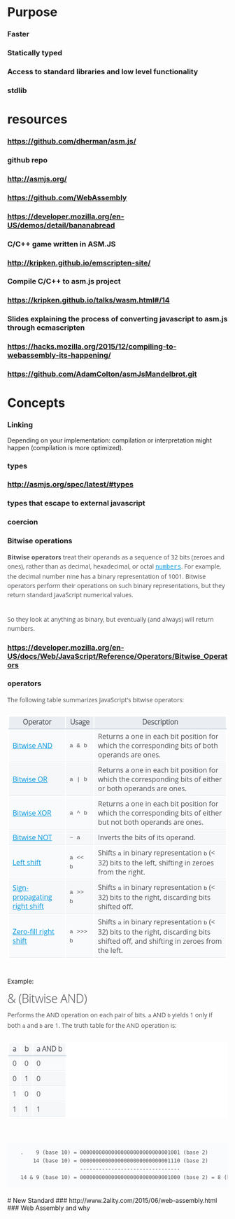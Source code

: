 # Purpose
### Faster
### Statically typed
### Access to standard libraries and low level functionality
### stdlib
# resources
### https://github.com/dherman/asm.js/
### github repo
### http://asmjs.org/
### https://github.com/WebAssembly
### https://developer.mozilla.org/en-US/demos/detail/bananabread
### C/C++ game written in ASM.JS
### http://kripken.github.io/emscripten-site/
### Compile C/C++ to asm.js project
### https://kripken.github.io/talks/wasm.html#/14
### Slides explaining the process of converting javascript to asm.js through ecmascripten
### https://hacks.mozilla.org/2015/12/compiling-to-webassembly-its-happening/
### https://github.com/AdamColton/asmJsMandelbrot.git
# Concepts
### Linking
Depending on your implementation: compilation or interpretation might happen (compilation is more optimized).
### types
### http://asmjs.org/spec/latest/#types
### types that escape to external javascript
### coercion
### Bitwise operations
<strong style="margin: 0px; padding: 0px; border: 0px; color: rgb(77, 78, 83); font-family: 'Open Sans', Arial, sans-serif; line-height: 21px;">Bitwise operators</strong><span style="color: rgb(77, 78, 83); font-family: 'Open Sans', Arial, sans-serif; line-height: 21px;">&nbsp;treat their operands as a sequence of 32 bits (zeroes and ones), rather than as decimal, hexadecimal, or octal&nbsp;</span><code style="margin: 0px; padding: 0px; border: 0px; font-family: Consolas, 'Liberation Mono', Courier, monospace; color: rgb(77, 78, 83); font-size: 14px; line-height: 21px; white-space: normal; background-color: rgb(255, 255, 255);"><a href="https://developer.mozilla.org/en-US/docs/Web/JavaScript/Reference/Global_Objects/Number" title="/en-US/docs/JavaScript/Reference/Global_Objects/Number" style="margin: 0px; padding: 0px; border: 0px; color: rgb(0, 149, 221);">numbers</a></code><span style="color: rgb(77, 78, 83); font-family: 'Open Sans', Arial, sans-serif; line-height: 21px;">. For example, the decimal number nine has a binary representation of 1001. Bitwise operators perform their operations on such binary representations, but they return standard JavaScript numerical values.</span><div><span style="color: rgb(77, 78, 83); font-family: 'Open Sans', Arial, sans-serif; line-height: 21px;"><br></span></div><div><span style="color: rgb(77, 78, 83); font-family: 'Open Sans', Arial, sans-serif; line-height: 21px;">So they look at anything as binary, but eventually (and always) will return numbers.</span></div>
### https://developer.mozilla.org/en-US/docs/Web/JavaScript/Reference/Operators/Bitwise_Operators
### operators
<p style="margin-bottom: 24px; padding: 0px; border: 0px; color: rgb(77, 78, 83); font-family: 'Open Sans', Arial, sans-serif; line-height: 21px;">The following table summarizes JavaScript's bitwise operators:</p><table class="standard-table" style="margin: 0px 0px 24px; padding: 0px; border: 2px solid rgb(255, 255, 255); color: rgb(77, 78, 83); font-family: 'Open Sans', Arial, sans-serif; line-height: 21px; background-color: rgb(255, 255, 255);"><tbody style="margin: 0px; padding: 0px; border: 0px;"><tr style="margin: 0px; padding: 0px; border: 0px;"><th style="margin: 0px; padding: 2px 8px 4px; border-width: 2px; border-style: solid; border-color: rgb(255, 255, 255) rgb(255, 255, 255) rgb(212, 221, 228); font-style: inherit; font-family: 'Open Sans Light', Helvetica, Arial, sans-serif; background: rgba(212, 221, 228, 0.498039);">Operator</th><th style="margin: 0px; padding: 2px 8px 4px; border-width: 2px; border-style: solid; border-color: rgb(255, 255, 255) rgb(255, 255, 255) rgb(212, 221, 228); font-style: inherit; font-family: 'Open Sans Light', Helvetica, Arial, sans-serif; background: rgba(212, 221, 228, 0.498039);">Usage</th><th style="margin: 0px; padding: 2px 8px 4px; border-width: 2px; border-style: solid; border-color: rgb(255, 255, 255) rgb(255, 255, 255) rgb(212, 221, 228); font-style: inherit; font-family: 'Open Sans Light', Helvetica, Arial, sans-serif; background: rgba(212, 221, 228, 0.498039);">Description</th></tr><tr style="margin: 0px; padding: 0px; border: 0px;"><td style="margin: 0px; padding: 6px 8px; border: 2px solid rgb(255, 255, 255); box-shadow: rgba(212, 221, 228, 0.498039) 0px -1px 0px 0px inset; background-color: rgba(212, 221, 228, 0.14902);"><a href="https://developer.mozilla.org/en-US/docs/Web/JavaScript/Reference/Operators/Bitwise_Operators#Bitwise_AND" style="margin: 0px; padding: 0px; border: 0px; color: rgb(0, 149, 221);">Bitwise AND</a></td><td style="margin: 0px; padding: 6px 8px; border: 2px solid rgb(255, 255, 255); box-shadow: rgba(212, 221, 228, 0.498039) 0px -1px 0px 0px inset; background-color: rgba(212, 221, 228, 0.14902);"><code style="margin: 0px; padding: 0px; border: 0px; font-style: inherit; font-weight: inherit; font-family: Consolas, 'Liberation Mono', Courier, monospace;">a &amp; b</code></td><td style="margin: 0px; padding: 6px 8px; border: 2px solid rgb(255, 255, 255); box-shadow: rgba(212, 221, 228, 0.498039) 0px -1px 0px 0px inset; background-color: rgba(212, 221, 228, 0.14902);">Returns a one in each bit position for which the corresponding bits of both operands are ones.</td></tr><tr style="margin: 0px; padding: 0px; border: 0px;"><td style="margin: 0px; padding: 6px 8px; border: 2px solid rgb(255, 255, 255); box-shadow: rgba(212, 221, 228, 0.498039) 0px -1px 0px 0px inset; background-color: rgba(212, 221, 228, 0.247059);"><a href="https://developer.mozilla.org/en-US/docs/Web/JavaScript/Reference/Operators/Bitwise_Operators#Bitwise_OR" style="margin: 0px; padding: 0px; border: 0px; color: rgb(0, 149, 221);">Bitwise OR</a></td><td style="margin: 0px; padding: 6px 8px; border: 2px solid rgb(255, 255, 255); box-shadow: rgba(212, 221, 228, 0.498039) 0px -1px 0px 0px inset; background-color: rgba(212, 221, 228, 0.247059);"><code style="margin: 0px; padding: 0px; border: 0px; font-style: inherit; font-weight: inherit; font-family: Consolas, 'Liberation Mono', Courier, monospace;">a | b</code></td><td style="margin: 0px; padding: 6px 8px; border: 2px solid rgb(255, 255, 255); box-shadow: rgba(212, 221, 228, 0.498039) 0px -1px 0px 0px inset; background-color: rgba(212, 221, 228, 0.247059);">Returns a one in each bit position for which the corresponding bits of either or both operands are ones.</td></tr><tr style="margin: 0px; padding: 0px; border: 0px;"><td style="margin: 0px; padding: 6px 8px; border: 2px solid rgb(255, 255, 255); box-shadow: rgba(212, 221, 228, 0.498039) 0px -1px 0px 0px inset; background-color: rgba(212, 221, 228, 0.14902);"><a href="https://developer.mozilla.org/en-US/docs/Web/JavaScript/Reference/Operators/Bitwise_Operators#Bitwise_XOR" style="margin: 0px; padding: 0px; border: 0px; color: rgb(0, 149, 221);">Bitwise XOR</a></td><td style="margin: 0px; padding: 6px 8px; border: 2px solid rgb(255, 255, 255); box-shadow: rgba(212, 221, 228, 0.498039) 0px -1px 0px 0px inset; background-color: rgba(212, 221, 228, 0.14902);"><code style="margin: 0px; padding: 0px; border: 0px; font-style: inherit; font-weight: inherit; font-family: Consolas, 'Liberation Mono', Courier, monospace;">a ^ b</code></td><td style="margin: 0px; padding: 6px 8px; border: 2px solid rgb(255, 255, 255); box-shadow: rgba(212, 221, 228, 0.498039) 0px -1px 0px 0px inset; background-color: rgba(212, 221, 228, 0.14902);">Returns a one in each bit position for which the corresponding bits of either but not both operands are ones.</td></tr><tr style="margin: 0px; padding: 0px; border: 0px;"><td style="margin: 0px; padding: 6px 8px; border: 2px solid rgb(255, 255, 255); box-shadow: rgba(212, 221, 228, 0.498039) 0px -1px 0px 0px inset; background-color: rgba(212, 221, 228, 0.247059);"><a href="https://developer.mozilla.org/en-US/docs/Web/JavaScript/Reference/Operators/Bitwise_Operators#Bitwise_NOT" style="margin: 0px; padding: 0px; border: 0px; color: rgb(0, 149, 221);">Bitwise NOT</a></td><td style="margin: 0px; padding: 6px 8px; border: 2px solid rgb(255, 255, 255); box-shadow: rgba(212, 221, 228, 0.498039) 0px -1px 0px 0px inset; background-color: rgba(212, 221, 228, 0.247059);"><code style="margin: 0px; padding: 0px; border: 0px; font-style: inherit; font-weight: inherit; font-family: Consolas, 'Liberation Mono', Courier, monospace;">~ a</code></td><td style="margin: 0px; padding: 6px 8px; border: 2px solid rgb(255, 255, 255); box-shadow: rgba(212, 221, 228, 0.498039) 0px -1px 0px 0px inset; background-color: rgba(212, 221, 228, 0.247059);">Inverts the bits of its operand.</td></tr><tr style="margin: 0px; padding: 0px; border: 0px;"><td style="margin: 0px; padding: 6px 8px; border: 2px solid rgb(255, 255, 255); box-shadow: rgba(212, 221, 228, 0.498039) 0px -1px 0px 0px inset; background-color: rgba(212, 221, 228, 0.14902);"><a href="https://developer.mozilla.org/en-US/docs/Web/JavaScript/Reference/Operators/Bitwise_Operators#Left_shift" style="margin: 0px; padding: 0px; border: 0px; color: rgb(0, 149, 221);">Left shift</a></td><td style="margin: 0px; padding: 6px 8px; border: 2px solid rgb(255, 255, 255); box-shadow: rgba(212, 221, 228, 0.498039) 0px -1px 0px 0px inset; background-color: rgba(212, 221, 228, 0.14902);"><code style="margin: 0px; padding: 0px; border: 0px; font-style: inherit; font-weight: inherit; font-family: Consolas, 'Liberation Mono', Courier, monospace;">a &lt;&lt; b</code></td><td style="margin: 0px; padding: 6px 8px; border: 2px solid rgb(255, 255, 255); box-shadow: rgba(212, 221, 228, 0.498039) 0px -1px 0px 0px inset; background-color: rgba(212, 221, 228, 0.14902);">Shifts&nbsp;<code style="margin: 0px; padding: 0px; border: 0px; font-style: inherit; font-weight: inherit; font-family: Consolas, 'Liberation Mono', Courier, monospace;">a</code>&nbsp;in binary representation&nbsp;<code style="margin: 0px; padding: 0px; border: 0px; font-style: inherit; font-weight: inherit; font-family: Consolas, 'Liberation Mono', Courier, monospace;">b</code>&nbsp;(&lt; 32) bits to the left, shifting in zeroes from the right.</td></tr><tr style="margin: 0px; padding: 0px; border: 0px;"><td style="margin: 0px; padding: 6px 8px; border: 2px solid rgb(255, 255, 255); box-shadow: rgba(212, 221, 228, 0.498039) 0px -1px 0px 0px inset; background-color: rgba(212, 221, 228, 0.247059);"><a href="https://developer.mozilla.org/en-US/docs/Web/JavaScript/Reference/Operators/Bitwise_Operators#Right_shift" style="margin: 0px; padding: 0px; border: 0px; color: rgb(0, 149, 221);">Sign-propagating right shift</a></td><td style="margin: 0px; padding: 6px 8px; border: 2px solid rgb(255, 255, 255); box-shadow: rgba(212, 221, 228, 0.498039) 0px -1px 0px 0px inset; background-color: rgba(212, 221, 228, 0.247059);"><code style="margin: 0px; padding: 0px; border: 0px; font-style: inherit; font-weight: inherit; font-family: Consolas, 'Liberation Mono', Courier, monospace;">a &gt;&gt; b</code></td><td style="margin: 0px; padding: 6px 8px; border: 2px solid rgb(255, 255, 255); box-shadow: rgba(212, 221, 228, 0.498039) 0px -1px 0px 0px inset; background-color: rgba(212, 221, 228, 0.247059);">Shifts&nbsp;<code style="margin: 0px; padding: 0px; border: 0px; font-style: inherit; font-weight: inherit; font-family: Consolas, 'Liberation Mono', Courier, monospace;">a</code>&nbsp;in binary representation&nbsp;<code style="margin: 0px; padding: 0px; border: 0px; font-style: inherit; font-weight: inherit; font-family: Consolas, 'Liberation Mono', Courier, monospace;">b</code>&nbsp;(&lt; 32) bits to the right, discarding bits shifted off.</td></tr><tr style="margin: 0px; padding: 0px; border: 0px;"><td style="margin: 0px; padding: 6px 8px; border: 2px solid rgb(255, 255, 255); box-shadow: rgba(212, 221, 228, 0.498039) 0px -1px 0px 0px inset; background-color: rgba(212, 221, 228, 0.14902);"><a href="https://developer.mozilla.org/en-US/docs/Web/JavaScript/Reference/Operators/Bitwise_Operators#Unsigned_right_shift" style="margin: 0px; padding: 0px; border: 0px; color: rgb(0, 149, 221);">Zero-fill right shift</a></td><td style="margin: 0px; padding: 6px 8px; border: 2px solid rgb(255, 255, 255); box-shadow: rgba(212, 221, 228, 0.498039) 0px -1px 0px 0px inset; background-color: rgba(212, 221, 228, 0.14902);"><code style="margin: 0px; padding: 0px; border: 0px; font-style: inherit; font-weight: inherit; font-family: Consolas, 'Liberation Mono', Courier, monospace;">a &gt;&gt;&gt; b</code></td><td style="margin: 0px; padding: 6px 8px; border: 2px solid rgb(255, 255, 255); box-shadow: rgba(212, 221, 228, 0.498039) 0px -1px 0px 0px inset; background-color: rgba(212, 221, 228, 0.14902);">Shifts&nbsp;<code style="margin: 0px; padding: 0px; border: 0px; font-style: inherit; font-weight: inherit; font-family: Consolas, 'Liberation Mono', Courier, monospace;">a</code>&nbsp;in binary representation&nbsp;<code style="margin: 0px; padding: 0px; border: 0px; font-style: inherit; font-weight: inherit; font-family: Consolas, 'Liberation Mono', Courier, monospace;">b</code>&nbsp;(&lt; 32) bits to the right, discarding bits shifted off, and shifting in zeroes from the left.</td></tr></tbody></table><br><div>Example:</div><div><br></div><div><h3 id="(Bitwise_AND)" style="margin-top: 0px; margin-bottom: 12px; padding: 0px; border: 0px; word-wrap: break-word; font-family: 'Open Sans', Arial, sans-serif; font-weight: 200; line-height: 1; font-size: 1.71428571428571rem; letter-spacing: -0.021em; color: rgb(77, 78, 83);"><a name="Bitwise_AND" style="margin: 0px; padding: 0px; border: 0px; color: inherit;">&amp; (Bitwise AND)</a></h3><p style="margin-bottom: 24px; padding: 0px; border: 0px; color: rgb(77, 78, 83); font-family: 'Open Sans', Arial, sans-serif; line-height: 21px;">Performs the AND operation on each pair of bits.&nbsp;<code style="margin: 0px; padding: 0px; border: 0px; font-style: inherit; font-weight: inherit; font-family: Consolas, 'Liberation Mono', Courier, monospace;">a</code>&nbsp;AND&nbsp;<code style="margin: 0px; padding: 0px; border: 0px; font-style: inherit; font-weight: inherit; font-family: Consolas, 'Liberation Mono', Courier, monospace;">b</code>&nbsp;yields 1 only if both&nbsp;<code style="margin: 0px; padding: 0px; border: 0px; font-style: inherit; font-weight: inherit; font-family: Consolas, 'Liberation Mono', Courier, monospace;">a</code>&nbsp;and&nbsp;<code style="margin: 0px; padding: 0px; border: 0px; font-style: inherit; font-weight: inherit; font-family: Consolas, 'Liberation Mono', Courier, monospace;">b</code>&nbsp;are 1. The truth table for the AND operation is:</p><table class="standard-table" style="margin: 0px 0px 24px; padding: 0px; border: 2px solid rgb(255, 255, 255); color: rgb(77, 78, 83); font-family: 'Open Sans', Arial, sans-serif; line-height: 21px; background-color: rgb(255, 255, 255);"><tbody style="margin: 0px; padding: 0px; border: 0px;"><tr style="margin: 0px; padding: 0px; border: 0px;"><td class="header" style="margin: 0px; padding: 2px 8px 4px; border-width: 2px; border-style: solid; border-color: rgb(255, 255, 255) rgb(255, 255, 255) rgb(212, 221, 228); box-shadow: rgba(212, 221, 228, 0.498039) 0px -1px 0px 0px inset; font-family: 'Open Sans Light', Helvetica, Arial, sans-serif; font-weight: 700; background: rgba(212, 221, 228, 0.247059);">a</td><td class="header" style="margin: 0px; padding: 2px 8px 4px; border-width: 2px; border-style: solid; border-color: rgb(255, 255, 255) rgb(255, 255, 255) rgb(212, 221, 228); box-shadow: rgba(212, 221, 228, 0.498039) 0px -1px 0px 0px inset; font-family: 'Open Sans Light', Helvetica, Arial, sans-serif; font-weight: 700; background: rgba(212, 221, 228, 0.247059);">b</td><td class="header" style="margin: 0px; padding: 2px 8px 4px; border-width: 2px; border-style: solid; border-color: rgb(255, 255, 255) rgb(255, 255, 255) rgb(212, 221, 228); box-shadow: rgba(212, 221, 228, 0.498039) 0px -1px 0px 0px inset; font-family: 'Open Sans Light', Helvetica, Arial, sans-serif; font-weight: 700; background: rgba(212, 221, 228, 0.247059);">a AND b</td></tr><tr style="margin: 0px; padding: 0px; border: 0px;"><td style="margin: 0px; padding: 6px 8px; border: 2px solid rgb(255, 255, 255); box-shadow: rgba(212, 221, 228, 0.498039) 0px -1px 0px 0px inset; background-color: rgba(212, 221, 228, 0.14902);">0</td><td style="margin: 0px; padding: 6px 8px; border: 2px solid rgb(255, 255, 255); box-shadow: rgba(212, 221, 228, 0.498039) 0px -1px 0px 0px inset; background-color: rgba(212, 221, 228, 0.14902);">0</td><td style="margin: 0px; padding: 6px 8px; border: 2px solid rgb(255, 255, 255); box-shadow: rgba(212, 221, 228, 0.498039) 0px -1px 0px 0px inset; background-color: rgba(212, 221, 228, 0.14902);">0</td></tr><tr style="margin: 0px; padding: 0px; border: 0px;"><td style="margin: 0px; padding: 6px 8px; border: 2px solid rgb(255, 255, 255); box-shadow: rgba(212, 221, 228, 0.498039) 0px -1px 0px 0px inset; background-color: rgba(212, 221, 228, 0.247059);">0</td><td style="margin: 0px; padding: 6px 8px; border: 2px solid rgb(255, 255, 255); box-shadow: rgba(212, 221, 228, 0.498039) 0px -1px 0px 0px inset; background-color: rgba(212, 221, 228, 0.247059);">1</td><td style="margin: 0px; padding: 6px 8px; border: 2px solid rgb(255, 255, 255); box-shadow: rgba(212, 221, 228, 0.498039) 0px -1px 0px 0px inset; background-color: rgba(212, 221, 228, 0.247059);">0</td></tr><tr style="margin: 0px; padding: 0px; border: 0px;"><td style="margin: 0px; padding: 6px 8px; border: 2px solid rgb(255, 255, 255); box-shadow: rgba(212, 221, 228, 0.498039) 0px -1px 0px 0px inset; background-color: rgba(212, 221, 228, 0.14902);">1</td><td style="margin: 0px; padding: 6px 8px; border: 2px solid rgb(255, 255, 255); box-shadow: rgba(212, 221, 228, 0.498039) 0px -1px 0px 0px inset; background-color: rgba(212, 221, 228, 0.14902);">0</td><td style="margin: 0px; padding: 6px 8px; border: 2px solid rgb(255, 255, 255); box-shadow: rgba(212, 221, 228, 0.498039) 0px -1px 0px 0px inset; background-color: rgba(212, 221, 228, 0.14902);">0</td></tr><tr style="margin: 0px; padding: 0px; border: 0px;"><td style="margin: 0px; padding: 6px 8px; border: 2px solid rgb(255, 255, 255); box-shadow: rgba(212, 221, 228, 0.498039) 0px -1px 0px 0px inset; background-color: rgba(212, 221, 228, 0.247059);">1</td><td style="margin: 0px; padding: 6px 8px; border: 2px solid rgb(255, 255, 255); box-shadow: rgba(212, 221, 228, 0.498039) 0px -1px 0px 0px inset; background-color: rgba(212, 221, 228, 0.247059);">1</td><td style="margin: 0px; padding: 6px 8px; border: 2px solid rgb(255, 255, 255); box-shadow: rgba(212, 221, 228, 0.498039) 0px -1px 0px 0px inset; background-color: rgba(212, 221, 228, 0.247059);">1<br></td></tr></tbody></table><br></div><div><pre class=" language-html" data-number="" style="margin-bottom: 20px; padding: 1em 0px 1em 30px; border-width: 0px 0px 0px 5px; border-left-color: rgb(85, 138, 187); font-size: 14px; line-height: 19px; color: rgb(77, 78, 83); overflow: auto; font-family: Consolas, Monaco, 'Andale Mono', monospace; direction: ltr; white-space: pre; word-break: normal; tab-size: 4; position: relative; text-shadow: none; background: url(https://developer.cdn.mozilla.net/media/img/blueprint-dark.png) 50% 0% rgb(250, 251, 252);"><code class=" language-html" style="margin: 0px; font-weight: inherit; font-family: Consolas, Monaco, 'Andale Mono', monospace; direction: ltr; white-space: pre; word-spacing: normal; word-break: normal; tab-size: 4; color: rgb(77, 78, 83); text-shadow: none;">.    9 (base 10) = 00000000000000000000000000001001 (base 2)
    14 (base 10) = 00000000000000000000000000001110 (base 2)
                   --------------------------------
14 &amp; 9 (base 10) = 00000000000000000000000000001000 (base 2) = 8 (base 10)</code></pre></div>
# New Standard
### http://www.2ality.com/2015/06/web-assembly.html
### Web Assembly and why
